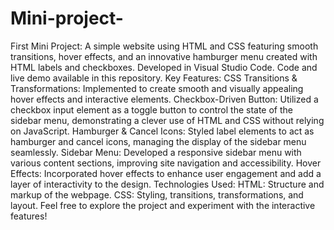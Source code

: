 # Mini-project-
First Mini Project: A simple website using HTML and CSS featuring smooth transitions, hover effects, and an innovative hamburger menu created with HTML labels and checkboxes. Developed in Visual Studio Code. Code and live demo available in this repository.
Key Features:
CSS Transitions & Transformations: Implemented to create smooth and visually appealing hover effects and interactive elements.
Checkbox-Driven Button: Utilized a checkbox input element as a toggle button to control the state of the sidebar menu, demonstrating a clever use of HTML and CSS without relying on JavaScript.
Hamburger & Cancel Icons: Styled label elements to act as hamburger and cancel icons, managing the display of the sidebar menu seamlessly.
Sidebar Menu: Developed a responsive sidebar menu with various content sections, improving site navigation and accessibility.
Hover Effects: Incorporated hover effects to enhance user engagement and add a layer of interactivity to the design.
Technologies Used:
HTML: Structure and markup of the webpage.
CSS: Styling, transitions, transformations, and layout.
Feel free to explore the project and experiment with the interactive features!
